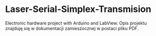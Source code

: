 # Laser-Serial-Simplex-Transmision
Electronic hardware project with Arduino and LabView.
Opis projektu znajduję się w dokumentacji zamieszocznej w postaci pliku PDF.
